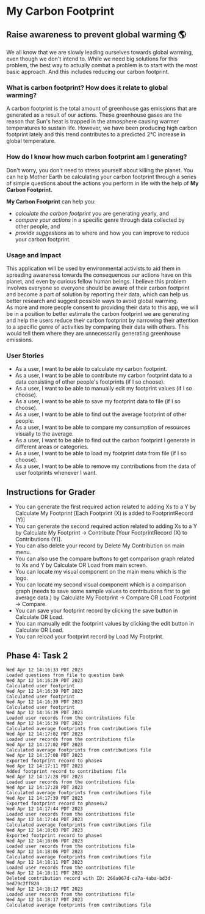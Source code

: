 
# My Carbon Footprint

## Raise awareness to prevent global warming :earth_americas:

We all know that we are slowly leading ourselves towards global warming, even though we don't intend to.  While we need
big solutions for this problem, the best way to actually combat a problem is to start with the most basic approach. And
this includes reducing our carbon footprint.

### What is carbon footprint? How does it relate to global warming?

A carbon footprint is the total amount of greenhouse gas emissions that are generated as a result of our actions. These
greenhouse gases are the reason that Sun's heat is trapped in the atmosphere causing warmer temperatures to sustain
life. However, we have been producing high carbon footprint lately and this trend contributes to a predicted
2&deg;C increase in global temperature.

### How do I know how much carbon footprint am I generating?
Don't worry, you don't need to stress yourself about killing the planet. You can help Mother Earth be calculating your
carbon footprint through a series of simple questions about the actions you perform in life with the help of **My Carbon
Footprint**.

**My Carbon Footprint** can help you:
- *calculate the carbon footprint* you are generating yearly, and
- *compare your actions* in a specific genre through data collected by other people, and
- *provide suggestions* as to where and how you can improve to reduce your carbon footprint.

### Usage and Impact

This application will be used by environmental activists to aid them in spreading awareness towards the consequences our
actions have on this planet, and even by curious fellow human beings. I believe this problem involves everyone so
everyone should be aware of their carbon footprint and become a part of solution by reporting their data, which can
help us better research and suggest possible ways to avoid global warming. <br />
As more and more people consent to providing their data to this app, we will be in a position to better estimate the
carbon footprint we are generating and help the users reduce their carbon footprint by narrowing their attention to a
specific genre of activities by comparing their data with others. This would tell them where they are unnecessarily 
generating greenhouse emissions.

### User Stories
- As a user, I want to be able to calculate my carbon footprint.
- As a user, I want to be able to contribute my carbon footprint data to a data consisting of other people's footprints
  (if I so choose).
- As a user, I want to be able to manually edit my footprint values (if I so choose).
- As a user, I want to be able to save my footprint data to file (if I so choose).
- As a user, I want to be able to find out the average footprint of other people.
- As a user, I want to be able to compare my consumption of resources visually to the average.
- As a user, I want to be able to find out the carbon footprint I generate in different areas or categories.
- As a user, I want to be able to load my footprint data from file  (if I so choose).
- As a user, I want to be able to remove my contributions from the data of user footprints whenever I want.

## Instructions for Grader
- You can generate the first required action related to adding Xs to a Y by
Calculate My Footprint [Each Footprint (X) is added to FootprintRecord (Y)]
- You can generate the second required action related to adding Xs to a Y by
Calculate My Footprint -> Contribute [Your FootprintRecord (X) to Contributions (Y)].
- You can also delete your record by Delete My Contribution on main menu.
- You can also use the compare buttons to get comparison graph related to Xs and Y by Calculate OR Load from main screen.
- You can locate my visual component on the main menu which is the logo.
- You can locate my second visual component which is a comparison graph
(needs to save some sample values to contributions first to get average data.) by Calculate My Footprint -> Compare
OR Load Footprint -> Compare.
- You can save your footprint record by clicking the save button in Calculate OR Load.
- You can manually edit the footprint values by clicking the edit button in Calculate OR Load.
- You can reload your footprint record by Load My Footprint.

## Phase 4: Task 2
```
Wed Apr 12 14:16:33 PDT 2023
Loaded questions from file to question bank
Wed Apr 12 14:16:39 PDT 2023
Calculated user footprint
Wed Apr 12 14:16:39 PDT 2023
Calculated user footprint
Wed Apr 12 14:16:39 PDT 2023
Calculated user footprint
Wed Apr 12 14:16:39 PDT 2023
Loaded user records from the contributions file
Wed Apr 12 14:16:39 PDT 2023
Calculated average footprints from contributions file
Wed Apr 12 14:17:02 PDT 2023
Loaded user records from the contributions file
Wed Apr 12 14:17:02 PDT 2023
Calculated average footprints from contributions file
Wed Apr 12 14:17:08 PDT 2023
Exported footprint record to phase4
Wed Apr 12 14:17:11 PDT 2023
Added footprint record to contributions file
Wed Apr 12 14:17:28 PDT 2023
Loaded user records from the contributions file
Wed Apr 12 14:17:28 PDT 2023
Calculated average footprints from contributions file
Wed Apr 12 14:17:39 PDT 2023
Exported footprint record to phase4v2
Wed Apr 12 14:17:44 PDT 2023
Loaded user records from the contributions file
Wed Apr 12 14:17:44 PDT 2023
Calculated average footprints from contributions file
Wed Apr 12 14:18:03 PDT 2023
Exported footprint record to phase4
Wed Apr 12 14:18:06 PDT 2023
Loaded user records from the contributions file
Wed Apr 12 14:18:06 PDT 2023
Calculated average footprints from contributions file
Wed Apr 12 14:18:11 PDT 2023
Loaded user records from the contributions file
Wed Apr 12 14:18:11 PDT 2023
Deleted contribution record with ID: 268a067d-ca7a-4aba-bd3d-bed79c2ff820
Wed Apr 12 14:18:17 PDT 2023
Loaded user records from the contributions file
Wed Apr 12 14:18:17 PDT 2023
Calculated average footprints from contributions file
```
